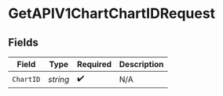 # GetAPIV1ChartChartIDRequest


## Fields

| Field              | Type               | Required           | Description        |
| ------------------ | ------------------ | ------------------ | ------------------ |
| `ChartID`          | *string*           | :heavy_check_mark: | N/A                |
